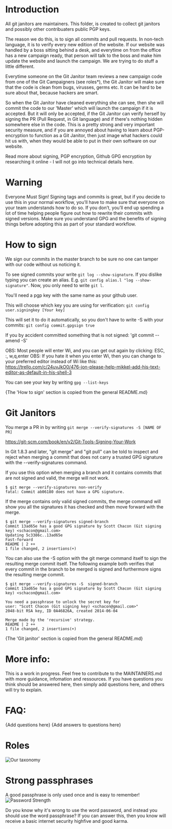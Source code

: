 Introduction
============

All git janitors are maintainers. 
This folder, is created to collect git janitors and possibly other contribuaters public PGP keys. 

The reason we do this, is to sign all commits and pull requests. In non-tech language, it is to verify every new edition of the website. 
If our website was handled by a boss sitting behind a desk, and everytime on from the office has a new campaign ready, that person will talk to the boss and make him update the website and launch the campaign. We are trying to do stuff a little different. 

Everytime someone on the Git Janitor team reviews a new campaign code from one of the Git Campaigners (see roles*), the Git Janitor will make sure that the code is clean from bugs, virusses, germs etc. It can be hard to be sure about that, because hackers are smart. 

So when the Git Janitor have cleaned everything she can see, then she will commit the code to our 'Master' which will launch the campaign if it is accepted. But it will only be accepted, if the Git Janitor can verify herself by signing the PR (Pull Request, in Git language) and if there's nothing hidden somewhere else in the code. This is a pretty strong and very important security measure, and if you are annoyed about having to learn about PGP-encryption to function as a Git Janitor, then just image what hackers could hit us with, when they would be able to put in their own software on our website. 

Read more about signing, PGP encryption, Github GPG encryption by researching it online - I will not go into technical details here. 


Warning
=======
Everyone Must Sign!
Signing tags and commits is great, but if you decide to use this in your normal workflow, you’ll have to make sure that everyone on your team understands how to do so. If you don’t, you’ll end up spending a lot of time helping people figure out how to rewrite their commits with signed versions. Make sure you understand GPG and the benefits of signing things before adopting this as part of your standard workflow.


How to sign
===========
We sign our commits in the master branch to be sure no one can tamper with our code without us noticing it.

To see signed commits your write `git log --show-signature`.
If you dislike typing you can create an alias. E.g. `git config alias.l "log --show-signature"`.
Now, you only need to write `git l`.

You'll need a pgp key with the same name as your github user.

This will choose which key you are using for verification: 
`git config user.signingkey [Your key]`

This will set it to do it automatically, so you don't have to write -S with your commits: 
`git config commit.gpgsign true`

If you by accident committed something that is not signed: 
'git commit --amend -S'

OBS: Most people will enter Wi, and you can get out again by clicking: ESC, :, w,q,enter
OBS: If you hate it when you enter Wi, then you can change to your preferred editor instead of Wi like this: 
https://trello.com/c/24uvJkO0/476-jon-please-help-mikkel-add-his-text-editor-as-default-in-his-shell-3



You can see your key by writing `gpg --list-keys`

{The 'How to sign' section is copied from the general README.md}


Git Janitors
================
You merge a PR in by writing `git merge --verify-signatures -S [NAME OF PR]`

https://git-scm.com/book/en/v2/Git-Tools-Signing-Your-Work

In Git 1.8.3 and later, "git merge" and "git pull" can be told to inspect and reject when merging a commit that does not carry a trusted GPG signature with the --verify-signatures command.

If you use this option when merging a branch and it contains commits that are not signed and valid, the merge will not work.

	$ git merge --verify-signatures non-verify
	fatal: Commit ab06180 does not have a GPG signature.
If the merge contains only valid signed commits, the merge command will show you all the signatures it has checked and then move forward with the merge.

	$ git merge --verify-signatures signed-branch
	Commit 13ad65e has a good GPG signature by Scott Chacon (Git signing key) <schacon@gmail.com>
	Updating 5c3386c..13ad65e
	Fast-forward
	README | 2 ++
	1 file changed, 2 insertions(+)
You can also use the -S option with the git merge command itself to sign the resulting merge commit itself. The following example both verifies that every commit in the branch to be merged is signed and furthermore signs the resulting merge commit.

	$ git merge --verify-signatures -S  signed-branch
	Commit 13ad65e has a good GPG signature by Scott Chacon (Git signing key) <schacon@gmail.com>

	You need a passphrase to unlock the secret key for
	user: "Scott Chacon (Git signing key) <schacon@gmail.com>"
	2048-bit RSA key, ID 0A46826A, created 2014-06-04

	Merge made by the 'recursive' strategy.
	README | 2 ++
	1 file changed, 2 insertions(+)

{The 'Git janitor' section is copied from the general README.md}



More info: 
==========
This is a work in progress. Feel free to contribute to the MAINTAINERS.md with more guidance, infomation and ressources. 
If you have questions you think should be answered here, then simply add questions here, and others will try to explain. 



FAQ: 
====
{Add questions here}
{Add answers to questions here}



Roles
=====
![Our taxonomy](https://media.githubusercontent.com/media/Firefund/firefund-lfs/master/architecture/Taxonomy.png)


Strong passphrases
==================
A good passphrase is only used once and is easy to remember!
![Password Strength](https://www.explainxkcd.com/wiki/images/6/6a/password_strength.png)

Do you know why it's wrong to use the word password, and instead you should use the word passphrase? 
If you can answer this, then you know will receive a basic internet security highfive and good karma. 
